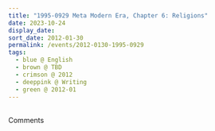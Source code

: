 ```yaml
---
title: "1995-0929 Meta Modern Era, Chapter 6: Religions"
date: 2023-10-24
display_date: 
sort_date: 2012-01-30
permalink: /events/2012-0130-1995-0929
tags:
  - blue @ English
  - brown @ TBD
  - crimson @ 2012
  - deeppink @ Writing
  - green @ 2012-01
---
```


<br>

<wave-list>
  <list-title color="green" width="75">Comments</list-title>
  <list-item color="BlanchedAlmond"  width="200"></list-item>
  <list-item color="Lavender"></list-item>
  <list-item color="BlanchedAlmond"></list-item>
</wave-list>